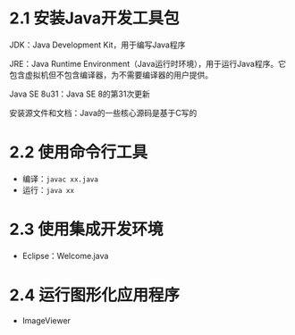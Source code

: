# 2.1 安装Java开发工具包

JDK：Java Development Kit，用于编写Java程序

JRE：Java Runtime Environment（Java运行时环境），用于运行Java程序。它包含虚拟机但不包含编译器，为不需要编译器的用户提供。

Java SE 8u31：Java SE 8的第31次更新

安装源文件和文档：Java的一些核心源码是基于C写的

# 2.2 使用命令行工具

- 编译：`javac xx.java`
- 运行：`java xx`

# 2.3 使用集成开发环境

- Eclipse：Welcome.java

# 2.4 运行图形化应用程序

- ImageViewer

